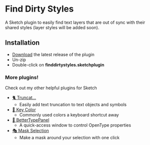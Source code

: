 # Find Dirty Styles

A Sketch plugin to easily find text layers that are out of sync with their shared styles (layer styles will be added soon).

## Installation

- [Download](../../releases/latest/download/finddirtystyles.sketchplugin.zip) the latest release of the plugin
- Un-zip
- Double-click on **finddirtystyles.sketchplugin**

### More plugins!
Check out my other helpful plugins for Sketch

- [🐈 Truncat...](https://github.com/KevinGutowski/Truncat)
  - Easily add text truncation to text objects and symbols
- [🌈 Key Color](https://github.com/KevinGutowski/keyColor)
  - Commonly used colors a keyboard shortcut away
- [📌 BetterTypePanel](https://github.com/KevinGutowski/betterTypePanel)
  - A quick-access window to control OpenType properties
- [🎭 Mask Selection](https://github.com/KevinGutowski/Mask-Selection)
  - Make a mask around your selection with one click
